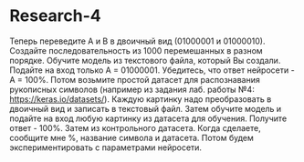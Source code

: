 # Research-4
Теперь переведите A и B в двоичный вид (01000001 и 01000010). Создайте последовательность из 1000 перемешанных в разном порядке. Обучите модель из текстового файла, который Вы создали. Подайте на вход только A = 01000001. Убедитесь, что ответ нейросети - A = 100%.
Потом возьмите простой датасет для распознавания рукописных символов (например из задания лаб. работы №4: https://keras.io/datasets/). Каждую картинку надо преобразовать в двоичный вид и записать в текстовый файл. Затем обучите модель и подайте на вход любую картинку из датасета для обучения. Получите ответ - 100%. Затем из контрольного датасета. Когда сделаете, сообщите мне %, название символа и датасета.
Потом будем экспериментировать с параметрами нейросети.
